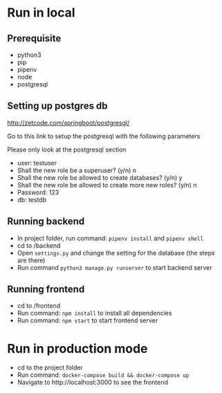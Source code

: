 # Run in local
## Prerequisite
- python3
- pip
- pipenv
- node
- postgresql
## Setting up postgres db
http://zetcode.com/springboot/postgresql/

Go to this link to setup the postgresql with the following parameters

Please only look at the postgresql section

- user: testuser
- Shall the new role be a superuser? (y/n) n
- Shall the new role be allowed to create databases? (y/n) y
- Shall the new role be allowed to create more new roles? (y/n) n
- Password: 123  
- db: testdb

## Running backend
- In project folder, run command: `pipenv install` and `pipenv shell`
- cd to /backend
- Open `settings.py` and change the setting for the database (the steps are there)
- Run command `python3 manage.py runserver` to start backend server
## Running frontend
- cd to /frontend
- Run command: `npm install` to install all dependencies
- Run command: `npm start` to start frontend server
# Run in production mode
- cd to the project folder
- Run command: `docker-compose build && docker-compose up`
- Navigate to http://localhost:3000 to see the frontend